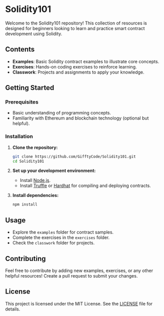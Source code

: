# Solidity101

Welcome to the Solidity101 repository! This collection of resources is designed for beginners looking to learn and practice smart contract development using Solidity.

## Contents

- **Examples**: Basic Solidity contract examples to illustrate core concepts.
- **Exercises**: Hands-on coding exercises to reinforce learning.
- **Classwork**: Projects and assignments to apply your knowledge.

## Getting Started

### Prerequisites

- Basic understanding of programming concepts.
- Familiarity with Ethereum and blockchain technology (optional but helpful).

### Installation

1. **Clone the repository:**

   ```bash
   git clone https://github.com/GifftyCode/Solidity101.git
   cd Solidity101
   ```

2. **Set up your development environment:**

   - Install [Node.js](https://nodejs.org/).
   - Install [Truffle](https://www.trufflesuite.com/truffle) or [Hardhat](https://hardhat.org/) for compiling and deploying contracts.

3. **Install dependencies:**

   ```bash
   npm install
   ```

## Usage

- Explore the `examples` folder for contract samples.
- Complete the exercises in the `exercises` folder.
- Check the `classwork` folder for projects.

## Contributing

Feel free to contribute by adding new examples, exercises, or any other helpful resources! Create a pull request to submit your changes.

## License

This project is licensed under the MIT License. See the [LICENSE](LICENSE) file for details.
